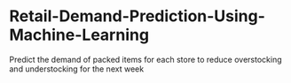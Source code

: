 # Retail-Demand-Prediction-Using-Machine-Learning
Predict the demand of packed items for each store to reduce overstocking and 
understocking for the next week
